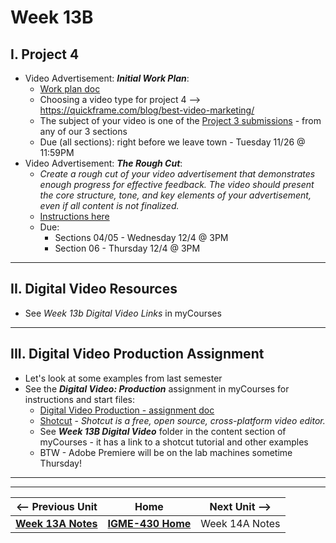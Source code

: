 # Week 13B

## I. Project 4
- Video Advertisement: ***Initial Work Plan***:
  - [Work plan doc](https://docs.google.com/document/d/1enKMUCDWQEZRj2HHF47DGJtSHQnu2NqOXWWwneDMCRE/edit?tab=t.0)
  - Choosing a video type for project 4 --> https://quickframe.com/blog/best-video-marketing/
  - The subject of your video is one of the [Project 3 submissions](../documents/p3-teams.md) - from any of our 3 sections
  - Due (all sections): right before we leave town - Tuesday 11/26 @ 11:59PM
- Video Advertisement: ***The Rough Cut***:
  - *Create a rough cut of your video advertisement that demonstrates enough progress for effective feedback. The video should present the core structure, tone, and key elements of your advertisement, even if all content is not finalized.*
  - [Instructions here](https://docs.google.com/document/d/1T1-9-pM7ewtfgdOjSMhdqrpZGdbkXzUXV1chF-aW5Qs/edit?usp=sharing)
  - Due:
    - Sections 04/05 - Wednesday 12/4 @ 3PM
    - Section 06 - Thursday 12/4 @ 3PM

---

## II. Digital Video Resources

- See *Week 13b Digital Video Links* in myCourses

---

## III. Digital Video Production Assignment
- Let's look at some examples from last semester
- See the ***Digital Video: Production*** assignment in myCourses for instructions and start files:
  - [Digital Video Production - assignment doc](https://docs.google.com/document/d/1gvyBZN2wreGhEQRwR-WcjZpzAlPzouBtTxUZd1L5MT0/edit?tab=t.0)
  - [Shotcut](https://shotcut.org/) - *Shotcut is a free, open source, cross-platform video editor.*
  - See ***Week 13B Digital Video*** folder in the content section of myCourses - it has a link to a shotcut tutorial and other examples
  - BTW - Adobe Premiere will be on the lab machines sometime Thursday!



---
---

| <-- Previous Unit | Home | Next Unit -->
| --- | --- | --- 
|  [**Week 13A Notes**](12B.md)  |  [**IGME-430 Home**](../) | Week 14A Notes



